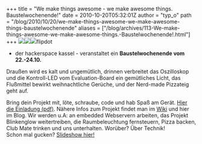 +++
title = "We make things awesome - we make awesome things. Baustelwochenende!"
date = 2010-10-20T05:32:01Z
author = "typ_o"
path = "/blog/2010/10/20/we-make-things-awesome-we-make-awesome-things-baustelwochenende"
aliases = ["/blog/archives/113-We-make-things-awesome-we-make-awesome-things.-Baustelwochenende!.html"]
+++
[![](/media/0230.serendipityThumb.jpg)](/media/0230.jpg)[![](/media/0255.serendipityThumb.jpg)](/media/0255.jpg)[![](/media/0020.serendipityThumb.jpg)](/media/0020.jpg)flipdot
- der hackerspace kassel - veranstaltet ein **Baustelwochenende vom
22.-24.10.**

Draußen wird es kalt und ungemütlich, drinnen verbreitet das Oszilloskop
und die Kontroll-LED vom Evaluation-Board ein gemütliches Licht, das
Flußmittel bewirkt weihnachtliche Gerüche, und der Nerd-made Pizzateig
geht auf.

Bring dein Projekt mit, löte, schraube, code und hab Spaß am Gerät.
[Hier die Einladung
(pdf)](https://flipdot.org/wiki/images/6/64/2010_10_22_Bausteln2.pdf).
Nähere Infos zum Projekt findet man im
[Wiki](https://web.archive.org/web/20120105031721/https://flipdot.org/wiki/index.php?title=Hallo!) und hier im Blog.
Wir werden u.A: an embedded Webservern arbeiten, das Projekt Blinkenglow
weitertreiben, die Raumbeleuchtung fernsteuern, Pizza backen, Club Mate
trinken und uns unterhalten. Worüber? Über Technik!  
Schon mal gucken? [Slideshow
hier!](/media/slideshows/offtuer2010-06/)
